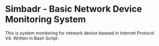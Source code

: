 # Simbadr - Basic Network Device Monitoring System

This is system monitoring for network device basead in Internet Protocol V4.
Written in Bash Script.

